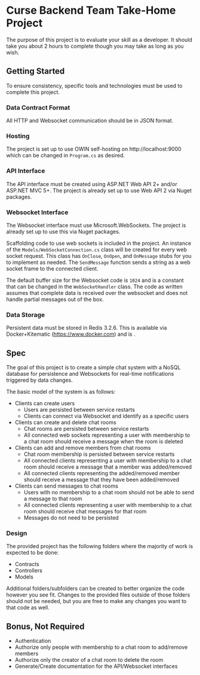 # Curse Backend Team Take-Home Project

The purpose of this project is to evaluate your skill as a developer. It should take you about 2 hours to complete though you may take as long as you wish.

## Getting Started

To ensure consistency, specific tools and technologies must be used to complete this project.

### Data Contract Format

All HTTP and Websocket communication should be in JSON format.

### Hosting

The project is set up to use OWIN self-hosting on http://localhost:9000 which can be changed in ```Program.cs``` as desired.

### API Interface

The API interface must be created using ASP.NET Web API 2+ and/or ASP.NET MVC 5+. The project is already set up to use Web API 2 via Nuget packages.

### Websocket Interface

The Websocket interface must use Microsoft.WebSockets. The project is already set up to use this via Nuget packages. 

Scaffolding code to use web sockets is included in the project. An instance of the ```Models/WebSocketConnection.cs``` class will be created for every web socket request. This class has ```OnClose```, ```OnOpen```, and ```OnMessage``` stubs for you to implement as needed. 
The ```SendMessage``` function sends a string as a web socket frame to the connected client. 

The default buffer size for the Websocket code is ```1024``` and is a constant that can be changed in the ```WebSocketHandler``` class. The code as written assumes that complete data is received over the websocket and does not handle partial messages out of the box.

### Data Storage

Persistent data must be stored in Redis 3.2.6. This is available via Docker+Kitematic (https://www.docker.com) and is .

## Spec

The goal of this project is to create a simple chat system with a NoSQL database for persistence and Websockets for real-time notifications triggered by data changes.

The basic model of the system is as follows:
- Clients can create users
  - Users are persisted between service restarts
  - Clients can connect via Websocket and identify as a specific users
- Clients can create and delete chat rooms
  - Chat rooms are persisted between service restarts
  - All connected web sockets representing a user with membership to a chat room should receive a message when the room is deleted
- Clients can add and remove members from chat rooms
  - Chat room membership is persisted between service restarts
  - All connected clients representing a user with membership to a chat room should receive a message that a member was added/removed
  - All connected clients representing the added/removed member should receive a message that they have been added/removed
- Clients can send messages to chat rooms
  - Users with no membership to a chat room should not be able to send a message to that room
  - All connected clients representing a user with membership to a chat room should receive chat messages for that room
  - Messages do not need to be persisted

### Design
 
The provided project has the following folders where the majority of work is expected to be done:
- Contracts
- Controllers
- Models 

Additional folders/subfolders can be created to better organize the code however you see fit. Changes to the provided files outside of those folders should not be needed, but you are free to make any changes you want to that code as well.

## Bonus, Not Required
- Authentication
- Authorize only people with membership to a chat room to add/remove members
- Authorize only the creator of a chat room to delete the room
- Generate/Create documentation for the API/Websocket interfaces

